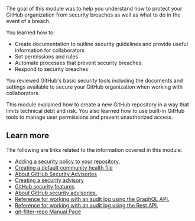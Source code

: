 <!--Summary-->

The goal of this module was to help you understand how to protect your GitHub organization from security breaches as well as what to do in the event of a breach. 

You learned how to:

- Create documentation to outline security guidelines and provide useful information for collaborators
- Set permissions and rules
- Automate processes that prevent security breaches.
- Respond to security breaches

You reviewed GitHub's basic security tools including the documents and settings available to secure your GitHub organization when working with collaborators. 

This module explained how to create a new GitHub repository in a way that limits technical debt and risk. You also learned how to use built-in GitHub tools to
manage user permissions and prevent unauthorized access. 

## Learn more

The following are links related to the information covered in this module:

- [Adding a security policy to your repository.](https://docs.github.com/en/code-security/getting-started/adding-a-security-policy-to-your-repository)
- [Creating a default community health file](https://docs.github.com/communities/setting-up-your-project-for-healthy-contributions/creating-a-default-community-health-file#supported-file-types)
- [About GitHub Security Advisories](https://docs.github.com/code-security/security-advisories/about-github-security-advisories)
- [Creating a security advisory](https://docs.github.com/code-security/security-advisories/creating-a-security-advisory)
- [GitHub security features](https://docs.github.com/code-security/getting-started/github-security-features)
- [About GitHub security advisories.](https://docs.github.com/code-security/security-advisories/about-github-security-advisories)
- [Reference for working with an audit log using the GraphQL API.](https://docs.github.com/en/graphql)
- [Reference for working with an audit log using the Rest API.](https://docs.github.com/en/rest)
- [git-filter-repo Manual Page](https://htmlpreview.github.io/?https://github.com/newren/git-filter-repo/blob/docs/html/git-filter-repo.html)